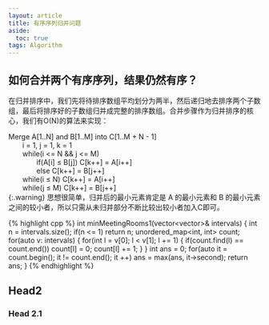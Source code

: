 ```yaml
---
layout: article
title: 有序序列归并问题
aside:
  toc: true
tags: Algorithm
---
```


## 如何合并两个有序序列，结果仍然有序？
在归并排序中，我们先将待排序数组平均划分为两半，然后递归地去排序两个子数组，最后将排序好的子数组归并成完整的排序数组。合并步骤作为归并排序的核心，我们有O(N)的算法来实现：

Merge A[1..N] and B[1..M] into C[1..M + N - 1]<br>
&emsp;&emsp;i = 1, j = 1, k = 1<br>
&emsp;&emsp;while(i <= N && j <= M)<br>
&emsp;&emsp;&emsp;&emsp;if(A[i] ≤ B[j]) C[k++] = A[i++] <br>
&emsp;&emsp;&emsp;&emsp;else C[k++] = B[j++]<br>
&emsp;&emsp;while(i ≤ N) C[k++] = A[i++]<br>
&emsp;&emsp;while(j ≤ M) C[k++] = B[j++]<br>
{:.warning}
思想很简单，归并后的最小元素肯定是 A 的最小元素和 B 的最小元素之间的较小者，所以只需从未归并部分不断比较出较小者加入C即可。

{% highlight cpp %}
int minMeetingRooms1(vector<vector<int>>& intervals) {
    int n = intervals.size();
    if(n <= 1) return n;
    unordered_map<int, int> count;
    for(auto v: intervals)
    {
        for(int l = v[0]; l < v[1]; l += 1)
        {
            if(count.find(l) == count.end())
                count[l] = 0;
            count[l] += 1;
        }
    }
    int ans = 0;
    for(auto it = count.begin(); it != count.end(); it ++)
        ans = max(ans, it->second);
    return ans;
}
{% endhighlight %}

## Head2
### Head 2.1
